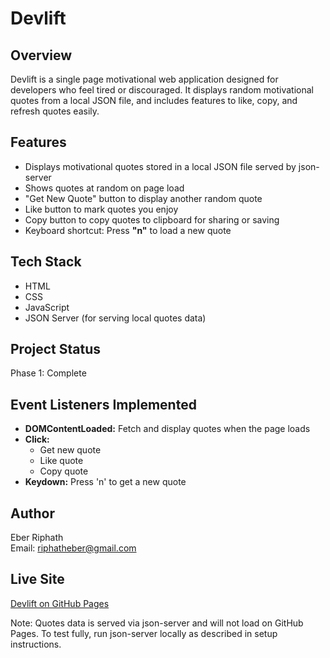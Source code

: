 # Devlift

## Overview

Devlift is a single page motivational web application designed for developers who feel tired or discouraged. It displays random motivational quotes from a local JSON file, and includes features to like, copy, and refresh quotes easily.

## Features

- Displays motivational quotes stored in a local JSON file served by json-server
- Shows quotes at random on page load
- "Get New Quote" button to display another random quote
- Like button to mark quotes you enjoy
- Copy button to copy quotes to clipboard for sharing or saving
- Keyboard shortcut: Press **"n"** to load a new quote

## Tech Stack

- HTML
- CSS
- JavaScript
- JSON Server (for serving local quotes data)

## Project Status

Phase 1: Complete

## Event Listeners Implemented

- **DOMContentLoaded:** Fetch and display quotes when the page loads
- **Click:**  
  - Get new quote  
  - Like quote  
  - Copy quote
- **Keydown:** Press 'n' to get a new quote

## Author

Eber Riphath  
Email: riphatheber@gmail.com

## Live Site

[Devlift on GitHub Pages](https://eberriphath.github.io/Dev-Lift/)

Note: Quotes data is served via json-server and will not load on GitHub Pages. To test fully, run json-server locally as described in setup instructions.


